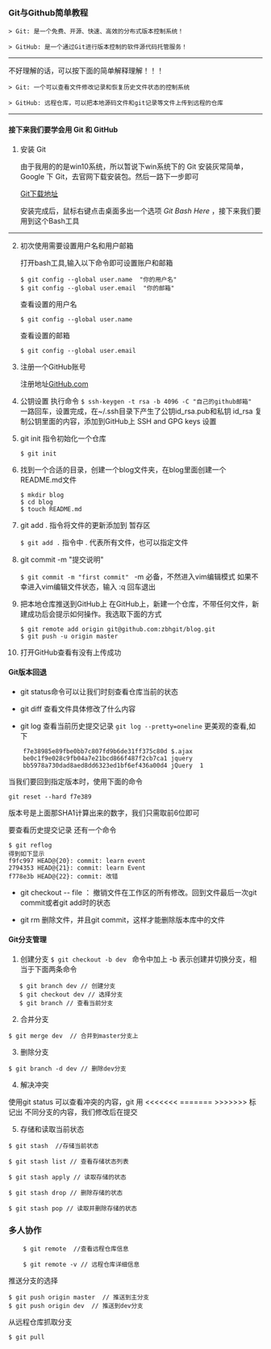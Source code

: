 ### Git与Github简单教程
    > Git: 是一个免费、开源、快速、高效的分布式版本控制系统！
    
    > GitHub: 是一个通过Git进行版本控制的软件源代码托管服务！

------


不好理解的话，可以按下面的简单解释理解！！！
    
    > Git: 一个可以查看文件修改记录和恢复历史文件状态的控制系统
    
    > GitHub: 远程仓库，可以把本地源码文件和git记录等文件上传到远程的仓库

---------------


#### 接下来我们要学会用 Git 和 GitHub

1. 安装 Git 

    由于我用的的是win10系统，所以暂说下win系统下的 Git 安装灰常简单，Google 下 Git，去官网下载安装包。然后一路下一步即可
    
    [Git下载地址](https://git-scm.com/)
    
    安装完成后，鼠标右键点击桌面多出一个选项 *Git Bash Here* ，接下来我们要用到这个Bash工具

--------
2. 初次使用需要设置用户名和用户邮箱

    打开bash工具,输入以下命令即可设置账户和邮箱

    ```
    $ git config --global user.name  "你的用户名"
    $ git config --global user.email  "你的邮箱"
    ```
    查看设置的用户名
    
    `$ git config --global user.name `
    
    查看设置的邮箱
    
    `$ git config --global user.email`

3. 注册一个GitHub账号

    注册地址[GitHub.com](https://github.com/)

4. 公钥设置
    执行命令
    `$ ssh-keygen -t rsa -b 4096 -C "自己的github邮箱" `
    一路回车，设置完成，在~/.ssh目录下产生了公钥id_rsa.pub和私钥 id_rsa
    复制公钥里面的内容，添加到GitHub上 SSH and GPG keys 设置
    
5. git init 指令初始化一个仓库

    `$ git init `

6. 找到一个合适的目录，创建一个blog文件夹，在blog里面创建一个 README.md文件

    ```
    $ mkdir blog
    $ cd blog
    $ touch README.md
    ```
    
7. git add . 指令将文件的更新添加到 暂存区
    
    `$ git add .`
    指令中 . 代表所有文件，也可以指定文件
    
8. git commit -m "提交说明"

    `$ git commit -m "first commit" `
     -m 必备，不然进入vim编辑模式
     如果不幸进入vim编辑文件状态，输入 :q 回车退出
     
9. 把本地仓库推送到GitHub上
在GitHub上，新建一个仓库，不带任何文件，新建成功后会提示如何操作。我选取下面的方式 
   ```
   $ git remote add origin git@github.com:zbhgit/blog.git
   $ git push -u origin master
   ```


10. 打开GitHub查看有没有上传成功


####  Git版本回退

* git status命令可以让我们时刻查看仓库当前的状态

* git diff 查看文件具体修改了什么内容

* git log 查看当前历史提交记录 `git log --pretty=oneline` 更美观的查看,如下
```
	f7e38985e89fbe0bb7c807fd9b6de31ff375c80d $.ajax
	be0c1f9e028c9fb04a7e21bcd866f487f2cb7ca1 jquery
	bb5978a730dad8aed8dd6323ed1bf6ef436a00d4 jQuery  1
```
当我们要回到指定版本时，使用下面的命令

`git reset --hard f7e389`

版本号是上面那SHA1计算出来的数字，我们只需取前6位即可

要查看历史提交记录 还有一个命令

```
$ git reflog
得到如下显示
f9fc997 HEAD@{20}: commit: learn event
2794353 HEAD@{21}: commit: learn Event
f778e3b HEAD@{22}: commit: 改错

```

* git checkout -- file  ： 撤销文件在工作区的所有修改。回到文件最后一次git commit或者git add时的状态

* git rm 删除文件，并且git commit，这样才能删除版本库中的文件



#### Git分支管理

 1. 创建分支
 `$ git checkout -b dev ` 
 命令中加上 -b 表示创建并切换分支，相当于下面两条命令

 ```
 	$ git branch dev // 创建分支
	$ git checkout dev // 选择分支
	$ git branch // 查看当前分支

 ```

 2. 合并分支 

 ```
 $ git merge dev  // 合并到master分支上

 ```

 3. 删除分支 

 ```
 $ git branch -d dev // 删除dev分支

 ```


 4. 解决冲突

使用git status 可以查看冲突的内容，git 用 <<<<<<< ======= >>>>>>> 标记出 不同分支的内容，我们修改后在提交


5. 存储和读取当前状态
```
$ git stash  //存储当前状态

$ git stash list // 查看存储状态列表 

$ git stash apply // 读取存储的状态

$ git stash drop // 删除存储的状态 

$ git stash pop // 读取并删除存储的状态

```


### 多人协作 

```
	$ git remote  //查看远程仓库信息

	$ git remote -v // 远程仓库详细信息

```

推送分支的选择 

```
$ git push origin master  // 推送到主分支
$ git push origin dev  // 推送到dev分支
```

从远程仓库抓取分支  

```
$ git pull 
```



